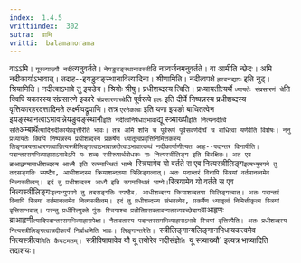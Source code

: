```yaml
---
index:  1.4.5
vrittiindex:  302
sutra:  वामि
vritti:  balamanorama 
---
```


वाऽऽमि। `यूस्त्र्याख्यौ नदी`त्यनुवर्तते। `नेयङुवङ्स्थानावस्त्री`ति नञ्वर्जनमनुवर्तते। वा आमीति च्छेदः। अमि नदीकार्याऽभावात्। तदाह--इयङुवङ्स्थानावित्यादिना। श्रीणामिति। नदीत्वपक्षे `ह्रस्वनद्यापः` इति नुट्। श्रियामिति। नदीत्वाऽभावे तु इयङेव। श्रियोः श्रीषु। प्रधीशब्दस्य त्विति। प्रध्यायतीत्यर्थे `ध्यायतेः संप्रसारणं चे`ति क्विपि यकारस्य संप्रसारणे इकारे `संप्रसारणाच्चे`ति पूर्वरूपे `हलः` इति दीर्घे निष्पन्नस्य प्रधीशब्दस्य वृत्तिकारहरदत्तादिमते लक्ष्मीवद्रूपाणि। तत्र `एरनेकाचः` इति यणा इयङो बाधितत्वेन इयङ्स्थानत्वाऽभावान्नेयङुवङ्स्थानौ` इति नदीत्वनिषेधाऽभावा `द्यू स्त्र्याख्यौ` इति नित्यनदीत्वे सति `अम्बार्थे`त्यादिनदीकार्यप्रवृत्तेरिति भावः। तत्र अमि शसि च पूर्वरूपं पूर्वसवर्णदीर्घं च बाधित्वा यणेवेति विशेषः। ननु प्रध्यायतेः क्विपि निष्पन्नस्य प्रधीशब्दस्य प्रकर्षेण ध्यातृत्वप्रवृत्तिनिमित्तकस्य लिङ्गत्रयसाधारणत्वान्नित्यस्त्रीलिङ्गत्वाऽभावान्नदीत्वाऽभावात्कथं नदीकार्याणीत्यत आह--पदान्तरं विनापीति। पदान्तरसमभिव्याहाराऽभावेऽपि यः शब्दः स्त्रीरूपार्थबोधकः सः नित्यस्त्रीलिङ्ग इति विवक्षितः। अत एव ब्राआहृण्यामाधीशब्दस्य आध्यै इति रूपमास्थितं भाष्ये `स्त्रियामेव यो वर्तते स एव नित्यस्त्रीलिङ्ग` इत्यभ्युपगमे तु तदसङ्गतिः स्पष्टैव, आधीशब्दस्य क्रियाशब्दतया त्रिलिङ्गत्वात्। अतः पदान्तरं विनापि स्त्रियां वर्तमानत्वमेव नित्यस्त्रीत्वम्। इदं तु प्रधीशब्दस्य आध्यै इति रूपमास्थितं भाष्ये। `स्त्रियामेव यो वर्तते स एव नित्यस्त्रीलिङ्गः` इत्यभ्युपगमे तु तदसङ्गतिः स्पष्टैव, आधीशब्दस्य क्रियाशब्दतया त्रिलिङ्गत्वात्। अतः पदान्तरं विनापि स्त्रियां वर्तमानत्वमेव नित्यस्त्रीत्वम्। इदं तु प्रधीशब्दस्य संभवत्येव, प्रकर्षेण ध्यातृत्वं निमित्तीकृत्य स्त्रियां वृत्तिसम्भवात्। परन्तु प्रधीरित्युक्ते पुंसः स्त्रियाश्च प्रतीतिप्रसक्तावन्यतरव्यवच्छेदाय `ब्राआहृणः` `ब्राआहृणी`त्यादिपदान्तरसमभिव्याहारापेक्षा। नैतावतास्य पदान्तरसमभिव्याहाराऽभावे स्त्रियां वृत्तिरपैति। अतः प्रधीशब्दस्य नित्यस्त्रीलिङ्गत्वान्नदीकार्यं निर्बाधमिति भावः। लिङ्गान्तरेति। `स्त्रीलिङ्गान्यलिङ्गानभिधायकत्वमेव नित्यस्त्रीत्व`मिति कैयटमतम्। `स्त्रीविषायावेव यौ यू तयोरेव नदीसंज्ञे`ति `यू स्त्र्याख्यौ` इत्यत्र भाष्यादिति तदाशयः।

